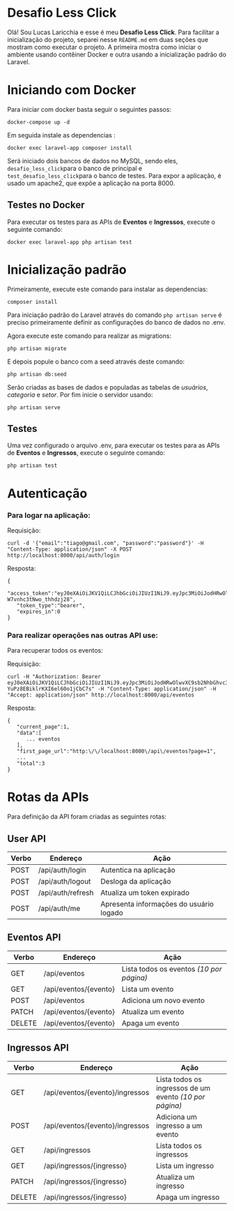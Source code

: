 # Desafio Less Click

Olá! Sou Lucas Laricchia e esse é meu **Desafio Less Click**. Para facilitar a inicialização do projeto, separei nesse `README.md` em duas seções que mostram como executar o projeto. A primeira mostra como iniciar o ambiente usando contêiner Docker e outra usando a inicialização padrão do Laravel.


# Iniciando com Docker


Para iniciar com docker basta seguir o seguintes passos:

    docker-compose up -d

Em seguida instale as dependencias :

    docker exec laravel-app composer install


Será iniciado dois bancos de dados no MySQL, sendo eles, `desafio_less_click`para o banco de principal e  `test_desafio_less_click`para o banco de testes.
Para expor a aplicação, é usado um apache2, que expõe a aplicação na porta 8000.

## Testes no Docker

Para executar os testes para as APIs de **Eventos** e **Ingressos**, execute o seguinte comando:

    docker exec laravel-app php artisan test

# Inicialização padrão

Primeiramente, execute este comando para instalar as dependencias:
```
composer install
```

Para iniciação padrão do Laravel através do comando `php artisan serve` é preciso primeiramente definir as configurações do banco de dados no .env.

Agora execute este comando para realizar as migrations:

```
php artisan migrate
```
E depois popule o banco com a seed através deste comando:

```
php artisan db:seed
```

Serão criadas as bases de dados e populadas as tabelas de *usuários*, *categoria*   e *setor*.
Por fim inicie o servidor usando:

    php artisan serve
    
## Testes

Uma vez configurado o arquivo .env, para executar os testes para as APIs de **Eventos** e **Ingressos**, execute o seguinte comando:

    php artisan test

# Autenticação
### Para logar na aplicação:

Requisição:   

    curl -d '{"email":"tiago@gmail.com", "password":"password"}' -H "Content-Type: application/json" -X POST http://localhost:8000/api/auth/login

Resposta:
> 

    {
	   "access_token":"eyJ0eXAiOiJKV1QiLCJhbGciOiJIUzI1NiJ9.eyJpc3MiOiJodHRwOlwvXC9sb2NhbGhvc3Q6ODAwMFwvYXBpXC9hdXRoXC9sb2dpbiIsImlhdCI6MTYwNDI4NjYyMCwiZXhwIjoxNjA0MjkwMjIwLCJuYmYiOjE2MDQyODY2MjAsImp0aSI6ImpWQ2Z6bk1lbFZucHBIUVQiLCJzdWIiOjEsInBydiI6IjIzYmQ1Yzg5NDlmNjAwYWRiMzllNzAxYzQwMDg3MmRiN2E1OTc2ZjcifQ.EhHYuadV2JroItF8o6pk0O-W7vnhc3tNwo_thhdzj28",
	   "token_type":"bearer",
       "expires_in":0
    }

### Para realizar operações nas outras API use:

Para recuperar todos os eventos:

Requisição:

    curl -H "Authorization: Bearer eyJ0eXAiOiJKV1QiLCJhbGciOiJIUzI1NiJ9.eyJpc3MiOiJodHRwOlwvXC9sb2NhbGhvc3Q6ODAwMFwvYXBpXC9hdXRoXC9sb2dpbiIsImlhdCI6MTYwNDM1NjAzMywibmJmIjoxNjA0MzU2MDMzLCJqdGkiOiJFWHhWTGxUcmNoZ2xrU1FOIiwic3ViIjozLCJwcnYiOiIyM2JkNWM4OTQ5ZjYwMGFkYjM5ZTcwMWM0MDA4NzJkYjdhNTk3NmY3In0.KhLCseujsfRiBsN-YuPz8EBiklrKXI6el60o1jCbC7s" -H "Content-Type: application/json" -H "Accept: application/json" http://localhost:8000/api/eventos

Resposta:
>

    {
       "current_page":1,
       "data":[
          ... eventos
       ],
       "first_page_url":"http:\/\/localhost:8000\/api\/eventos?page=1",
       ...
       "total":3
    }
    

# Rotas da APIs
Para definição da API foram criadas as seguintes rotas:

## User API
| Verbo | Endereço | Ação|
|--|--|--|
| POST| /api/auth/login| Autentica na aplicação|
| POST| /api/auth/logout | Desloga da aplicação|
| POST| /api/auth/refresh| Atualiza um token expirado |
| POST| /api/auth/me | Apresenta informações do usuário logado|


## Eventos API
| Verbo | Endereço | Ação|
|--|--|--|
| GET | /api/eventos | Lista todos os eventos *(10 por página)*|
| GET | /api/eventos/{evento} | Lista um evento|
| POST| /api/eventos | Adiciona um novo evento |
| PATCH| /api/eventos/{evento} | Atualiza um evento|
| DELETE| /api/eventos/{evento} | Apaga um evento|

## Ingressos API
| Verbo | Endereço | Ação|
|--|--|--|
| GET | /api/eventos/{evento}/ingressos| Lista todos os ingressos de um evento *(10 por página)*||
| POST| /api/eventos/{evento}/ingressos| Adiciona um ingresso a um evento|
| GET | /api/ingressos| Lista todos os ingressos|
| GET | /api/ingressos/{ingresso} | Lista um ingresso|
| PATCH| /api/ingressos/{ingresso} | Atualiza um ingresso|
| DELETE| /api/ingressos/{ingresso} | Apaga um ingresso|

